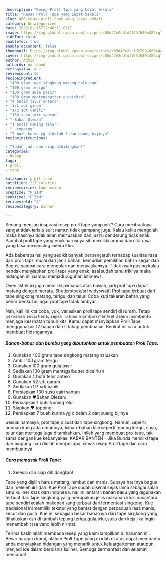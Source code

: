 ```yaml
---
description: "Resep Proll Tape yang Lezat Sekali"
title: "Resep Proll Tape yang Lezat Sekali"
slug: 400-resep-proll-tape-yang-lezat-sekali
category: Uncategorized
date: 2023-01-15T22:46:11.051Z
image: https://img-global.cpcdn.com/recipes/c65d47e2ddfd2799/680x482cq70/proll-tape-foto-resep-utama.jpg
hideToc: false
enableToc: true
enableTocContent: false
thumbnail: https://img-global.cpcdn.com/recipes/c65d47e2ddfd2799/680x482cq70/proll-tape-foto-resep-utama.jpg
cover: https://img-global.cpcdn.com/recipes/c65d47e2ddfd2799/680x482cq70/proll-tape-foto-resep-utama.jpg
author: Admin
authorAv: notfound
ratingvalue: 4.7
reviewcount: 13
recipeingredient:
- "400 gram tape singkong matang haluskan"
- "100 gram terigu"
- "100 gram gula pasir"
- "100 gram mentegabutter dicairkan"
- "4 butir telur antero"
- "1/2 sdt garam"
- "1/2 sdt vanili"
- "130 susu cair santan"
- " Bahan Olesan"
- "1 butir kuning telur"
- "  topping"
- "7 buah kurma yg dibelah 2 dan buang bijinya"
recipeinstructions:

- "Sudah jadi dan siap dihidangkan!"
categories:
- Resep
tags:
- proll
- tape

katakunci: proll tape 
nutrition: 217 calories
recipecuisine: Indonesian
preptime: "PT11M"
cooktime: "PT33M"
recipeyield: "4"
recipecategory: Dinner

---
```





Sedang mencari inspirasi resep proll tape yang unik? Cara membuatnya sangat tidak terlalu sulit namun tidak gampang juga. Kalau keliru mengolah maka hasilnya tidak akan memuaskan dan justru cenderung tidak enak. Padahal proll tape yang enak harusnya sih memiliki aroma dan cita rasa yang bisa memancing selera Kita.





Ada beberapa hal yang sedikit banyak berpengaruh terhadap kualitas rasa dari proll tape, mulai dari jenis bahan, kemudian pemilihan bahan segar dan Bagus, sampai cara mengolah dan menyajikannya. Tidak usah pusing kalau hendak menyiapkan proll tape yang enak,      asal sudah tahu triknya maka hidangan ini mampu menjadi suguhan istimewa.














Oven listrik ini juga memiliki pemanas atas bawah, jadi prol tape dapat matang dengan merata. Shutterstock/sri widyowati) Prol tape terbuat dari tape singkong matang, terigu, dan telur. Coba ikuti takaran bahan yang benar berikut ini agar prol tape tidak ambyar.






Nah, kali ini kita coba, yuk, variasikan proll tape sendiri di rumah. Tetap berbahan sederhana, sajian ini bisa memberi manfaat dalam membantu menjaga kesehatan tubuh kita. Kamu dapat menyiapkan Proll Tape menggunakan 12 bahan dan 0 tahap pembuatan. Berikut ini cara untuk membuat hidangannya.

<!--inarticleads1-->

##### Bahan-bahan dan bumbu yang dibutuhkan untuk pembuatan Proll Tape:

1. Gunakan 400 gram tape singkong matang haluskan
1. Ambil 100 gram terigu
1. Gunakan 100 gram gula pasir
1. Sediakan 100 gram mentega/butter dicairkan
1. Gunakan 4 butir telur antero
1. Gunakan 1/2 sdt garam
1. Sediakan 1/2 sdt vanili
1. Persiapkan 130 susu cair/ santan
1. Gunakan  ❤Bahan Olesan:
1. Persiapkan 1 butir kuning telur
1. Siapkan  ❤ topping:
1. Persiapkan 7 buah kurma yg dibelah 2 dan buang bijinya


Sesuai namanya, prol tape dibuat dari tape singkong. Namun, seperti adonan kue pada umumnya, bahan-bahan lain seperti tepung terigu, susu, telur dan mentega juga ditambahkan. Inilah yang membuat prol tape, tak sama dengan kue kebanyakan. KABAR BANTEN - Jika Bunda memiliki tape dan bingung mau diolah menjadi apa, simak resep Proll tape dan cara membuatnya. 

<!--inarticleads2-->

##### Cara memasak Proll Tape:


1. Selesai dan siap dihidangkan!

Tape yang dipilih harus matang, lembut dan manis. Supaya hasilnya bagus dan meleleh di lidah. Kue Prol Tape sudah dikenal sejak lama sebagai salah satu kuliner khas dari Indonesia. hal ini lantaran bahan baku yang digunakan terbuat dari tape singkong yang merupakan jenis makanan khas nusantara. tape sendiri adalah makanan yang terbuat dari fermentasi singkong. Kue tradisional ini memiliki tekstur yang bantat dengan perpaduan rasa manis, kecut dan gurih. Kue ini sebagian besar bahannya dari tape singkong yang dihaluskan dan di tambah tepung terigu,gula,telur,susu dan keju jika ingin menambah rasa yang lebih nikmat. 

Terima kasih telah membaca resep yang kami tampilkan di halaman ini. Besar harapan kami, olahan Proll Tape yang mudah di atas dapat membantu anda menyiapkan hidangan yang menarik untuk keluarga/teman ataupun menjadi ide dalam berbisnis kuliner. Semoga bermanfaat dan selamat mencoba!
